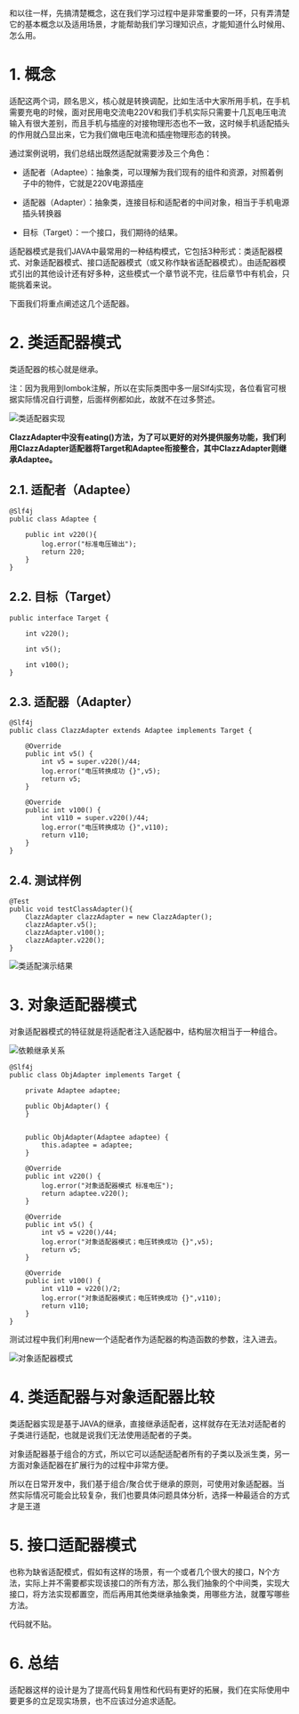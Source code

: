 
和以往一样，先搞清楚概念，这在我们学习过程中是非常重要的一环，只有弄清楚它的基本概念以及适用场景，才能帮助我们学习理知识点，才能知道什么时候用、怎么用。

# 1. 概念

适配这两个词，顾名思义，核心就是转换调配，比如生活中大家所用手机，在手机需要充电的时候，面对民用电交流电220V和我们手机实际只需要十几瓦电压电流输入有很大差别，而且手机与插座的对接物理形态也不一致，这时候手机适配插头的作用就凸显出来，它为我们做电压电流和插座物理形态的转换。

通过案例说明，我们总结出既然适配就需要涉及三个角色：

- 适配者（Adaptee）：抽象类，可以理解为我们现有的组件和资源，对照着例子中的物件，它就是220V电源插座

- 适配器（Adapter）：抽象类，连接目标和适配者的中间对象，相当于手机电源插头转换器

- 目标（Target）：一个接口，我们期待的结果。

适配器模式是我们JAVA中最常用的一种结构模式，它包括3种形式：类适配器模式、对象适配器模式、接口适配器模式（或又称作缺省适配器模式）。由适配器模式引出的其他设计还有好多种，这些模式一个章节说不完，往后章节中有机会，只能挑着来说。

下面我们将重点阐述这几个适配器。

# 2. 类适配器模式

类适配器的核心就是继承。

注：因为我用到lombok注解，所以在实际类图中多一层Slf4j实现，各位看官可根据实际情况自行调整，后面样例都如此，故就不在过多赘述。

![类适配器实现](https://i.loli.net/2019/12/26/o6ukpi4OfFWelBy.png)

**ClazzAdapter中没有eating()方法，为了可以更好的对外提供服务功能，我们利用ClazzAdapter适配器将Target和Adaptee衔接整合，其中ClazzAdapter则继承Adaptee。**

## 2.1. 适配者（Adaptee）

~~~
@Slf4j
public class Adaptee {

    public int v220(){
        log.error("标准电压输出");
        return 220;
    }
}
~~~

## 2.2. 目标（Target）

~~~
public interface Target {

    int v220();

    int v5();

    int v100();
}
~~~

## 2.3. 适配器（Adapter）

~~~
@Slf4j
public class ClazzAdapter extends Adaptee implements Target {

    @Override
    public int v5() {
        int v5 = super.v220()/44;
        log.error("电压转换成功 {}",v5);
        return v5;
    }

    @Override
    public int v100() {
        int v110 = super.v220()/44;
        log.error("电压转换成功 {}",v110);
        return v110;
    }
}
~~~

## 2.4. 测试样例

~~~
@Test
public void testClassAdapter(){
    ClazzAdapter clazzAdapter = new ClazzAdapter();
    clazzAdapter.v5();
    clazzAdapter.v100();
    clazzAdapter.v220();
}
~~~

![类适配演示结果](https://i.loli.net/2019/12/27/kcoDESAXjvGIVhq.png)

# 3. 对象适配器模式

对象适配器模式的特征就是将适配者<Adaptee>注入适配器<ObjAdapter>中，结构层次相当于一种组合。

![依赖继承关系](https://i.loli.net/2019/12/27/AuskdIqvyw6BeVz.png)

~~~
@Slf4j
public class ObjAdapter implements Target {

    private Adaptee adaptee;

    public ObjAdapter() {
    }


    public ObjAdapter(Adaptee adaptee) {
        this.adaptee = adaptee;
    }

    @Override
    public int v220() {
        log.error("对象适配器模式 标准电压");
        return adaptee.v220();
    }

    @Override
    public int v5() {
        int v5 = v220()/44;
        log.error("对象适配器模式；电压转换成功 {}",v5);
        return v5;
    }

    @Override
    public int v100() {
        int v110 = v220()/2;
        log.error("对象适配器模式；电压转换成功 {}",v110);
        return v110;
    }
}
~~~

测试过程中我们利用new一个适配者<Adaptee>作为适配器的构造函数的参数，注入进去。

![对象适配器模式](https://i.loli.net/2019/12/27/JXfOseMYFBc5udt.png)

# 4. 类适配器与对象适配器比较

类适配器实现是基于JAVA的继承，直接继承适配者，这样就存在无法对适配者的子类进行适配，也就是说我们无法使用适配者的子类。

对象适配器基于组合的方式，所以它可以适配适配者所有的子类以及派生类，另一方面对象适配器在扩展行为的过程中非常方便。

所以在日常开发中，我们基于组合/聚合优于继承的原则，可使用对象适配器。当然实际情况可能会比较复杂，我们也要具体问题具体分析，选择一种最适合的方式才是王道

# 5. 接口适配器模式

也称为缺省适配模式，假如有这样的场景，有一个或者几个很大的接口，N个方法，实际上并不需要都实现该接口的所有方法，那么我们抽象的个中间类，实现大接口，将方法实现都置空，而后再用其他类继承抽象类，用哪些方法，就覆写哪些方法。

代码就不贴。

# 6. 总结

适配器这样的设计是为了提高代码复用性和代码有更好的拓展，我们在实际使用中要更多的立足现实场景，也不应该过分追求适配。 